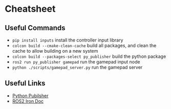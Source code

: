 # Cheatsheet
## Useful Commands
+ `pip install inputs` install the controller input library
+ `colcon build --cmake-clean-cache` build all packages, and clean the cache to allow building on a new system
+ `colcon build --packages-select py_publisher` build the python package
+ `ros2 run py_publisher gamepad` run the gamepad input node
+ `python ./scripts/gamepad_server.py` run the gamepad server

## Useful Links
+ [Python Pubilsher](https://docs.ros.org/en/iron/Tutorials/Beginner-Client-Libraries/Writing-A-Simple-Py-Publisher-And-Subscriber.html)
+ [ROS2 Iron Doc](https://docs.ros.org/en/iron/Installation.html)

